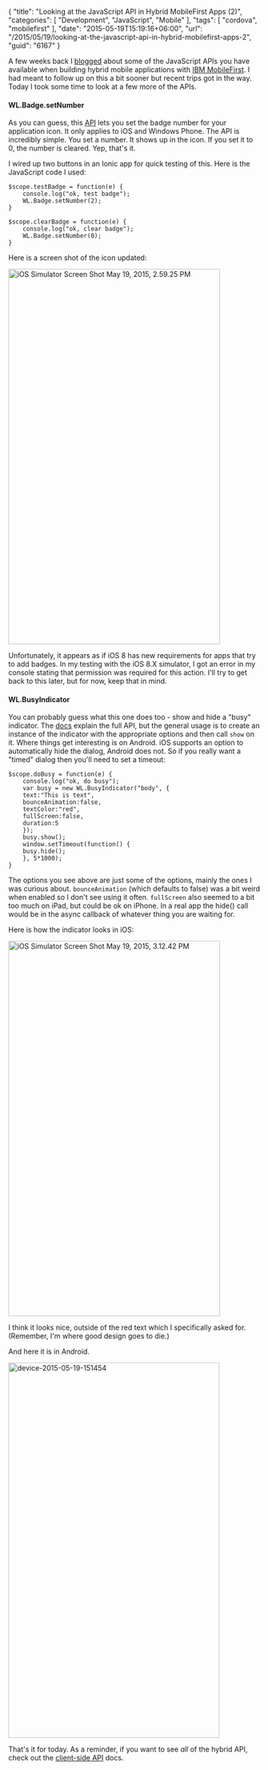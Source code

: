 {
	"title": "Looking at the JavaScript API in Hybrid MobileFirst Apps (2)",
	"categories": [
		"Development",
		"JavaScript",
		"Mobile"
	],
	"tags": [
		"cordova",
		"mobilefirst"
	],
	"date": "2015-05-19T15:19:16+06:00",
	"url": "/2015/05/19/looking-at-the-javascript-api-in-hybrid-mobilefirst-apps-2",
	"guid": "6167"
}

A few weeks back I <a href="http://www.raymondcamden.com/2015/04/28/looking-at-the-javascript-api-in-hybrid-mobilefirst-apps">blogged</a> about some of the JavaScript APIs you have available when building hybrid mobile applications with <a href="http://ibmmobile.info/IBM-MobileFirst">IBM MobileFirst</a>. I had meant to follow up on this a bit sooner but recent trips got in the way. Today I took some time to look at a few more of the APIs.

<!--more-->

<h4>WL.Badge.setNumber</h4>

As you can guess, this <a href="http://www-01.ibm.com/support/knowledgecenter/SSHS8R_7.0.0/com.ibm.worklight.apiref.doc/html/refjavascript-client/html/WL.Badge.html?cp=SSHS8R_7.0.0%2F9-0-0-1-4">API</a> lets you set the badge number for your application icon. It only applies to iOS and Windows Phone. The API is incredibly simple. You set a number. It shows up in the icon. If you set it to 0, the number is cleared. Yep, that's it. 

I wired up two buttons in an Ionic app for quick testing of this. Here is the JavaScript code I used:

<pre><code class="language-javascript">$scope.testBadge = function(e) {
    console.log("ok, test badge");
    WL.Badge.setNumber(2);
}

$scope.clearBadge = function(e) {
    console.log("ok, clear badge");
    WL.Badge.setNumber(0);
}</code></pre>

Here is a screen shot of the icon updated:

<a href="http://www.raymondcamden.com/wp-content/uploads/2015/05/iOS-Simulator-Screen-Shot-May-19-2015-2.59.25-PM.png"><img src="http://www.raymondcamden.com/wp-content/uploads/2015/05/iOS-Simulator-Screen-Shot-May-19-2015-2.59.25-PM.png" alt="iOS Simulator Screen Shot May 19, 2015, 2.59.25 PM" width="423" height="750" class="aligncenter size-full wp-image-6168" /></a>

Unfortunately, it appears as if iOS 8 has new requirements for apps that try to add badges. In my testing with the iOS 8.X simulator, I got an error in my console stating that permission was required for this action. I'll try to get back to this later, but for now, keep that in mind.

<h4>WL.BusyIndicator</h4>

You can probably guess what this one does too - show and hide a "busy" indicator. The <a href="http://www-01.ibm.com/support/knowledgecenter/SSHS8R_7.0.0/com.ibm.worklight.apiref.doc/html/refjavascript-client/html/WL.BusyIndicator.html?cp=SSHS8R_7.0.0%2F9-0-0-1-5">docs</a> explain the full API, but the general usage is to create an instance of the indicator with the appropriate options and then call <code>show</code> on it. Where things get interesting is on Android. iOS supports an option to automatically hide the dialog, Android does not. So if you really want a "timed" dialog then you'll need to set a timeout:

<pre><code class="language-javascript">$scope.doBusy = function(e) {
    console.log("ok, do busy");
    var busy = new WL.BusyIndicator("body", {
	text:"This is text",
	bounceAnimation:false,
	textColor:"red",
	fullScreen:false,
	duration:5
    });
    busy.show();
    window.setTimeout(function() {
	busy.hide();
    }, 5*1000);
}</code></pre>

The options you see above are just some of the options, mainly the ones I was curious about. <code>bounceAnimation</code> (which defaults to false) was a bit weird when enabled so I don't see using it often. <code>fullScreen</code> also seemed to a bit too much on iPad, but could be ok on iPhone. In a real app the hide() call would be in the async callback of whatever thing you are waiting for. 

Here is how the indicator looks in iOS:

<a href="http://www.raymondcamden.com/wp-content/uploads/2015/05/iOS-Simulator-Screen-Shot-May-19-2015-3.12.42-PM.png"><img src="http://www.raymondcamden.com/wp-content/uploads/2015/05/iOS-Simulator-Screen-Shot-May-19-2015-3.12.42-PM.png" alt="iOS Simulator Screen Shot May 19, 2015, 3.12.42 PM" width="423" height="750" class="aligncenter size-full wp-image-6169" /></a>

I think it looks nice, outside of the red text which I specifically asked for. (Remember, I'm where good design goes to die.)

And here it is in Android.

<a href="http://www.raymondcamden.com/wp-content/uploads/2015/05/device-2015-05-19-151454.png"><img src="http://www.raymondcamden.com/wp-content/uploads/2015/05/device-2015-05-19-151454.png" alt="device-2015-05-19-151454" width="422" height="750" class="aligncenter size-full wp-image-6170" /></a>

That's it for today. As a reminder, if you want to see <i>all</i> of the hybrid API, check out the <a href="http://ibmmobile.info/ClientSideAPI">client-side API</a> docs.